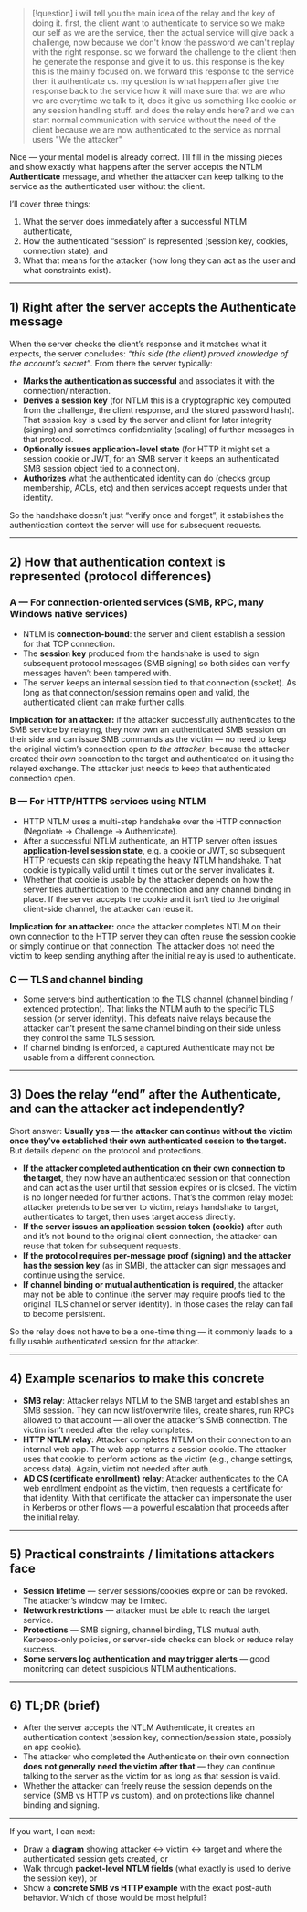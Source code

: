 > [!question]
> i will tell you the main idea of the relay and the key of doing it.
> first, the client want to authenticate to service so we make our self as we are the service,
> then the actual service will give back a challenge, now because we don't know the password we can't replay with the right response. so we forward the challenge to the client then he generate the response and give it to us. this response is the key this is the mainly focused on. we forward this response to the service then it authenticate us. my question is what happen after give the response back to the service how it will make sure that we are who we are everytime we talk to it, does it give us something like cookie or any session handling stuff. and does the relay ends here? and we can start normal communication with service without the need of the client because we are now authenticated to the service as normal users "We the attacker"

Nice — your mental model is already correct. I’ll fill in the missing pieces and show exactly what happens after the server accepts the NTLM **Authenticate** message, and whether the attacker can keep talking to the service as the authenticated user without the client.

I’ll cover three things:

1. What the server does immediately after a successful NTLM authenticate,
2. How the authenticated “session” is represented (session key, cookies, connection state), and
3. What that means for the attacker (how long they can act as the user and what constraints exist).

---

## 1) Right after the server accepts the Authenticate message

When the server checks the client’s response and it matches what it expects, the server concludes: _“this side (the client) proved knowledge of the account’s secret”_. From there the server typically:

- **Marks the authentication as successful** and associates it with the connection/interaction.
- **Derives a session key** (for NTLM this is a cryptographic key computed from the challenge, the client response, and the stored password hash). That session key is used by the server and client for later integrity (signing) and sometimes confidentiality (sealing) of further messages in that protocol.
- **Optionally issues application-level state** (for HTTP it might set a session cookie or JWT, for an SMB server it keeps an authenticated SMB session object tied to a connection).
- **Authorizes** what the authenticated identity can do (checks group membership, ACLs, etc) and then services accept requests under that identity.

So the handshake doesn’t just “verify once and forget”; it establishes the authentication context the server will use for subsequent requests.

---

## 2) How that authentication context is represented (protocol differences)

### A — For connection-oriented services (SMB, RPC, many Windows native services)
- NTLM is **connection-bound**: the server and client establish a session for that TCP connection.    
- The **session key** produced from the handshake is used to sign subsequent protocol messages (SMB signing) so both sides can verify messages haven’t been tampered with.
- The server keeps an internal session tied to that connection (socket). As long as that connection/session remains open and valid, the authenticated client can make further calls.

**Implication for an attacker:** if the attacker successfully authenticates to the SMB service by relaying, they now own an authenticated SMB session on their side and can issue SMB commands as the victim — no need to keep the original victim’s connection open _to the attacker_, because the attacker created their _own_ connection to the target and authenticated on it using the relayed exchange. The attacker just needs to keep that authenticated connection open.

### B — For HTTP/HTTPS services using NTLM

- HTTP NTLM uses a multi-step handshake over the HTTP connection (Negotiate → Challenge → Authenticate).
- After a successful NTLM authenticate, an HTTP server often issues **application-level session state**, e.g. a cookie or JWT, so subsequent HTTP requests can skip repeating the heavy NTLM handshake. That cookie is typically valid until it times out or the server invalidates it.
- Whether that cookie is usable by the attacker depends on how the server ties authentication to the connection and any channel binding in place. If the server accepts the cookie and it isn’t tied to the original client-side channel, the attacker can reuse it.

**Implication for an attacker:** once the attacker completes NTLM on their own connection to the HTTP server they can often reuse the session cookie or simply continue on that connection. The attacker does not need the victim to keep sending anything after the initial relay is used to authenticate.

### C — TLS and channel binding

- Some servers bind authentication to the TLS channel (channel binding / extended protection). That links the NTLM auth to the specific TLS session (or server identity). This defeats naive relays because the attacker can’t present the same channel binding on their side unless they control the same TLS session.
- If channel binding is enforced, a captured Authenticate may not be usable from a different connection.
---

## 3) Does the relay “end” after the Authenticate, and can the attacker act independently?

Short answer: **Usually yes — the attacker can continue without the victim once they’ve established their own authenticated session to the target.** But details depend on the protocol and protections.

- **If the attacker completed authentication on their own connection to the target**, they now have an authenticated session on that connection and can act as the user until that session expires or is closed. The victim is no longer needed for further actions. That’s the common relay model: attacker pretends to be server to victim, relays handshake to target, authenticates to target, then uses target access directly.
- **If the server issues an application session token (cookie)** after auth and it’s not bound to the original client connection, the attacker can reuse that token for subsequent requests.
- **If the protocol requires per-message proof (signing) and the attacker has the session key** (as in SMB), the attacker can sign messages and continue using the service.
- **If channel binding or mutual authentication is required**, the attacker may not be able to continue (the server may require proofs tied to the original TLS channel or server identity). In those cases the relay can fail to become persistent.

So the relay does not have to be a one-time thing — it commonly leads to a fully usable authenticated session for the attacker.

---

## 4) Example scenarios to make this concrete

- **SMB relay**: Attacker relays NTLM to the SMB target and establishes an SMB session. They can now list/overwrite files, create shares, run RPCs allowed to that account — all over the attacker’s SMB connection. The victim isn’t needed after the relay completes.    
- **HTTP NTLM relay**: Attacker completes NTLM on their connection to an internal web app. The web app returns a session cookie. The attacker uses that cookie to perform actions as the victim (e.g., change settings, access data). Again, victim not needed after auth.
- **AD CS (certificate enrollment) relay**: Attacker authenticates to the CA web enrollment endpoint as the victim, then requests a certificate for that identity. With that certificate the attacker can impersonate the user in Kerberos or other flows — a powerful escalation that proceeds after the initial relay.
---

## 5) Practical constraints / limitations attackers face

- **Session lifetime** — server sessions/cookies expire or can be revoked. The attacker’s window may be limited.
- **Network restrictions** — attacker must be able to reach the target service.
- **Protections** — SMB signing, channel binding, TLS mutual auth, Kerberos-only policies, or server-side checks can block or reduce relay success.
- **Some servers log authentication and may trigger alerts** — good monitoring can detect suspicious NTLM authentications.
---

## 6) TL;DR (brief)

- After the server accepts the NTLM Authenticate, it creates an authentication context (session key, connection/session state, possibly an app cookie).    
- The attacker who completed the Authenticate on their own connection **does not generally need the victim after that** — they can continue talking to the server as the victim for as long as that session is valid.
- Whether the attacker can freely reuse the session depends on the service (SMB vs HTTP vs custom), and on protections like channel binding and signing.
---

If you want, I can next:

- Draw a **diagram** showing attacker ↔ victim ↔ target and where the authenticated session gets created, or
- Walk through **packet-level NTLM fields** (what exactly is used to derive the session key), or
- Show a **concrete SMB vs HTTP example** with the exact post-auth behavior.
Which of those would be most helpful?